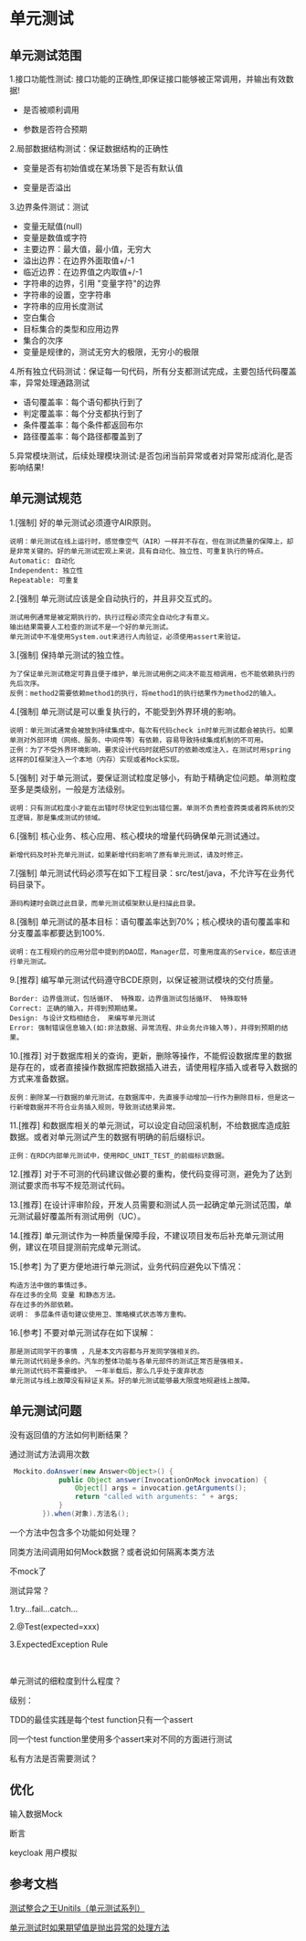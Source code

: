 # 单元测试

## 单元测试范围

1.接口功能性测试: 接口功能的正确性,即保证接口能够被正常调用，并输出有效数据!

* 是否被顺利调用

* 参数是否符合预期

2.局部数据结构测试：保证数据结构的正确性

* 变量是否有初始值或在某场景下是否有默认值 

* 变量是否溢出

3.边界条件测试：测试

* 变量无赋值(null)
*  变量是数值或字符
* 主要边界：最大值，最小值，无穷大
* 溢出边界：在边界外面取值+/-1
* 临近边界：在边界值之内取值+/-1
* 字符串的边界，引用 "变量字符"的边界
* 字符串的设置，空字符串
* 字符串的应用长度测试
* 空白集合
* 目标集合的类型和应用边界
* 集合的次序
* 变量是规律的，测试无穷大的极限，无穷小的极限

4.所有独立代码测试：保证每一句代码，所有分支都测试完成，主要包括代码覆盖率，异常处理通路测试

* 语句覆盖率：每个语句都执行到了
* 判定覆盖率：每个分支都执行到了
*  条件覆盖率：每个条件都返回布尔
*  路径覆盖率：每个路径都覆盖到了

5.异常模块测试，后续处理模块测试:是否包闭当前异常或者对异常形成消化,是否影响结果!



## 单元测试规范

1.[强制] 好的单元测试必须遵守AIR原则。

    说明：单元测试在线上运行时，感觉像空气（AIR）一样并不存在，但在测试质量的保障上，却是非常关键的。好的单元测试宏观上来说，具有自动化、独立性、可重复执行的特点。 
    Automatic: 自动化
    Independent: 独立性
    Repeatable: 可重复

2.[强制] 单元测试应该是全自动执行的，并且非交互式的。

    测试用例通常是被定期执行的，执行过程必须完全自动化才有意义。
    输出结果需要人工检查的测试不是一个好的单元测试。
    单元测试中不准使用System.out来进行人肉验证，必须使用assert来验证。

3.[强制] 保持单元测试的独立性。

    为了保证单元测试稳定可靠且便于维护，单元测试用例之间决不能互相调用，也不能依赖执行的先后次序。
    反例：method2需要依赖method1的执行，将method1的执行结果作为method2的输入。

4.[强制] 单元测试是可以重复执行的，不能受到外界环境的影响。

    说明：单元测试通常会被放到持续集成中，每次有代码check in时单元测试都会被执行。如果单测对外部环境（网络、服务、中间件等）有依赖，容易导致持续集成机制的不可用。
    正例：为了不受外界环境影响，要求设计代码时就把SUT的依赖改成注入，在测试时用spring 这样的DI框架注入一个本地（内存）实现或者Mock实现。

5.[强制] 对于单元测试，要保证测试粒度足够小，有助于精确定位问题。单测粒度至多是类级别，一般是方法级别。

    说明：只有测试粒度小才能在出错时尽快定位到出错位置。单测不负责检查跨类或者跨系统的交互逻辑，那是集成测试的领域。

6.[强制] 核心业务、核心应用、核心模块的增量代码确保单元测试通过。

    新增代码及时补充单元测试，如果新增代码影响了原有单元测试，请及时修正。

7.[强制] 单元测试代码必须写在如下工程目录：src/test/java，不允许写在业务代码目录下。

    源码构建时会跳过此目录，而单元测试框架默认是扫描此目录。

8.[强制] 单元测试的基本目标：语句覆盖率达到70%；核心模块的语句覆盖率和分支覆盖率都要达到100%.

    说明：在工程规约的应用分层中提到的DAO层，Manager层，可重用度高的Service，都应该进行单元测试。

9.[推荐] 编写单元测试代码遵守BCDE原则，以保证被测试模块的交付质量。

    Border: 边界值测试，包括循环、 特殊取，边界值测试包括循环、 特殊取特
    Correct: 正确的输入，并得到预期结果。
    Design: 与设计文档相结合， 来编写单元测试
    Error: 强制错误信息输入(如:非法数据、异常流程、非业务允许输入等)，并得到预期的结果。

10.[推荐] 对于数据库相关的查询，更新，删除等操作，不能假设数据库里的数据是存在的，或者直接操作数据库把数据插入进去，请使用程序插入或者导入数据的方式来准备数据。

    反例：删除某一行数据的单元测试，在数据库中，先直接手动增加一行作为删除目标，但是这一行新增数据并不符合业务插入规则，导致测试结果异常。

11.[推荐] 和数据库相关的单元测试，可以设定自动回滚机制，不给数据库造成脏数据。或者对单元测试产生的数据有明确的前后缀标识。

    正例：在RDC内部单元测试中，使用RDC_UNIT_TEST_的前缀标识数据。

12.[推荐] 对于不可测的代码建议做必要的重构，使代码变得可测，避免为了达到测试要求而书写不规范测试代码。

13.[推荐] 在设计评审阶段，开发人员需要和测试人员一起确定单元测试范围，单元测试最好覆盖所有测试用例（UC）。

14.[推荐] 单元测试作为一种质量保障手段，不建议项目发布后补充单元测试用例，建议在项目提测前完成单元测试。

15.[参考] 为了更方便地进行单元测试，业务代码应避免以下情况：

    构造方法中做的事情过多。
    存在过多的全局 变量 和静态方法。
    存在过多的外部依赖。
    说明： 多层条件语句建议使用卫、策略模式状态等方重构。

16.[参考] 不要对单元测试存在如下误解：

    那是测试同学干的事情 ，凡是本文内容都与开发同学强相关的。
    单元测试代码是多余的。汽车的整体功能与各单元部件的测试正常否是强相关。
    单元测试代码不需要维护。 一年半载后，那么几乎处于废弃状态
    单元测试与线上故障没有辩证关系。好的单元测试能够最大限度地规避线上故障。

## 单元测试问题

没有返回值的方法如何判断结果？

通过测试方法调用次数

```java
 Mockito.doAnswer(new Answer<Object>() {
            public Object answer(InvocationOnMock invocation) {
                Object[] args = invocation.getArguments();
                return "called with arguments: " + args;
            }	
        }).when(对象).方法名();
```



一个方法中包含多个功能如何处理？



同类方法间调用如何Mock数据？或者说如何隔离本类方法

不mock了





测试异常？

1.try…fail...catch…

2.@Test(expected=xxx) 

3.ExpectedException Rule

​    

单元测试的细粒度到什么程度？

级别：

TDD的最佳实践是每个test function只有一个assert

同一个test function里使用多个assert来对不同的方面进行测试





私有方法是否需要测试？

## 优化

输入数据Mock

断言

keycloak 用户模拟



## 参考文档

[测试整合之王Unitils（单元测试系列）](https://blog.csdn.net/achuo/article/details/47726241)

[单元测试时如果期望值是抛出异常的处理方法](https://blog.csdn.net/zhuwenliangzhuyeqing/article/details/60769256)



